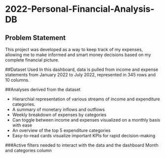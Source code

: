 # 2022-Personal-Financial-Analysis-DB

## Problem Statement
This project was developed as a way to keep track of my expenses, allowing me to make informed and smart money decisions based on my complete financial picture.

##Dataset Used
In this dashboard, data is pulled from income and expense statements from January 2022 to July 2022, represented in 345 rows and 10 columns.

##Analyses derived from the dataset
- Hierarchial representation of various streams of income and expenditure categories.
- A summary of monetary inflows and outflows
- Weekly breakdown of expenses by categories
- Can toggle between income and expenses visualized on a monthly basis with ease
- An overview of the top 5 expenditure categories
- Easy-to-read cards visualize important KPIs for rapid decision-making

###Active filters needed to interact with the data and the dashboard Month and categories 
column
